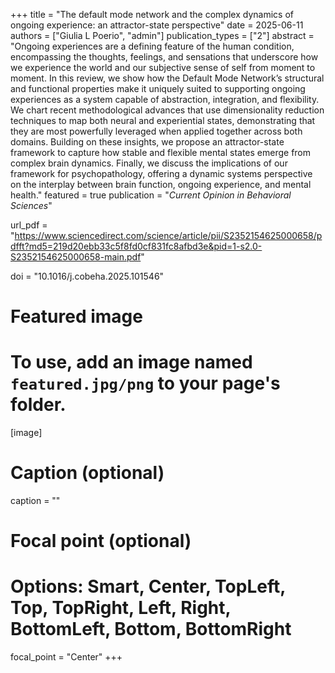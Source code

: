 +++
title = "The default mode network and the complex dynamics of ongoing experience: an attractor-state perspective"
date = 2025-06-11
authors = ["Giulia L Poerio", "admin"]
publication_types = ["2"]
abstract = "Ongoing experiences are a defining feature of the human condition, encompassing the thoughts, feelings, and sensations that underscore how we experience the world and our subjective sense of self from moment to moment. In this review, we show how the Default Mode Network’s structural and functional properties make it uniquely suited to supporting ongoing experiences as a system capable of abstraction, integration, and flexibility. We chart recent methodological advances that use dimensionality reduction techniques to map both neural and experiential states, demonstrating that they are most powerfully leveraged when applied together across both domains. Building on these insights, we propose an attractor-state framework to capture how stable and flexible mental states emerge from complex brain dynamics. Finally, we discuss the implications of our framework for psychopathology, offering a dynamic systems perspective on the interplay between brain function, ongoing experience, and mental health."
featured = true
publication = "*Current Opinion in Behavioral Sciences*"

url_pdf = "https://www.sciencedirect.com/science/article/pii/S2352154625000658/pdfft?md5=219d20ebb33c5f8fd0cf831fc8afbd3e&pid=1-s2.0-S2352154625000658-main.pdf"

doi = "10.1016/j.cobeha.2025.101546"

# Featured image
# To use, add an image named `featured.jpg/png` to your page's folder. 
[image]
  # Caption (optional)
  caption = ""

  # Focal point (optional)
  # Options: Smart, Center, TopLeft, Top, TopRight, Left, Right, BottomLeft, Bottom, BottomRight
  focal_point = "Center"
+++

<script type='text/javascript' src='https://d1bxh8uas1mnw7.cloudfront.net/assets/embed.js'></script>
<script async src="https://badge.dimensions.ai/badge.js" charset="utf-8"></script>


<div style="width: 100px; display: inline-block;" data-badge-popover="right" data-badge-type="donut" data-doi="10.1016/j.cobeha.2025.101546" data-hide-no-mentions="true" class="altmetric-embed"></div>
<div style="display: inline-block; margin-bottom: 4em; margin-right: 40em;" class="__dimensions_badge_embed__" data-doi="10.1016/j.cobeha.2025.101546" data-hide-zero-citations="true" data-style="small_circle" ></div>

